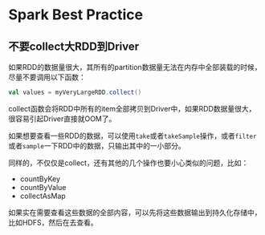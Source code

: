 # Spark Best Practice

##  不要collect大RDD到Driver

如果RDD的数据量很大，其所有的partition数据量无法在内存中全部装载的时候，尽量不要调用以下函数：

```scala
val values = myVeryLargeRDD.collect()
```

collect函数会将RDD中所有的item全部拷贝到Driver中，如果RDD数据量很大，很容易引起Driver直接就OOM了。

如果想要查看一些RDD的数据，可以使用`take`或者`takeSample`操作，或者`filter`或者`sample`一下RDD中的数据，只输出其中的一小部分。

同样的，不仅仅是collect，还有其他的几个操作也要小心类似的问题，比如：

* countByKey
* countByValue
* collectAsMap

如果实在需要查看这些数据的全部内容，可以先将这些数据输出到持久化存储中，比如HDFS，然后在去查看。
